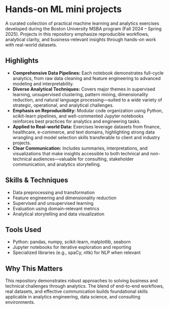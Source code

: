 # Hands-on ML mini projects

A curated collection of practical machine learning and analytics exercises developed during the Boston University MSBA program (Fall 2024 – Spring 2025). Projects in this repository emphasize reproducible workflows, analytical clarity, and business-relevant insights through hands-on work with real-world datasets.

## Highlights

- **Comprehensive Data Pipelines:** Each notebook demonstrates full-cycle analytics, from raw data cleaning and feature engineering to advanced modeling and interpretability.
- **Diverse Analytical Techniques:** Covers major themes in supervised learning, unsupervised clustering, pattern mining, dimensionality reduction, and natural language processing—suited to a wide variety of strategic, operational, and analytical challenges.
- **Emphasis on Reproducibility:** Modular code organization using Python, scikit-learn pipelines, and well-commented Jupyter notebooks reinforces best practices for analytics and engineering tasks.
- **Applied to Real-world Data:** Exercises leverage datasets from finance, healthcare, e-commerce, and text domains, highlighting strong data wrangling and model selection skills transferable to client and industry projects.
- **Clear Communication:** Includes summaries, interpretations, and visualizations that make insights accessible to both technical and non-technical audiences—valuable for consulting, stakeholder communication, and analytics storytelling.

## Skills & Techniques

- Data preprocessing and transformation  
- Feature engineering and dimensionality reduction  
- Supervised and unsupervised learning  
- Evaluation using domain-relevant metrics  
- Analytical storytelling and data visualization  

## Tools Used

- Python: pandas, numpy, scikit-learn, matplotlib, seaborn  
- Jupyter notebooks for iterative exploration and reporting  
- Specialized libraries (e.g., spaCy, nltk) for NLP when relevant  

## Why This Matters

This repository demonstrates robust approaches to solving business and technical challenges through analytics. The blend of end-to-end workflows, real datasets, and effective communication builds foundational skills applicable in analytics engineering, data science, and consulting environments.
